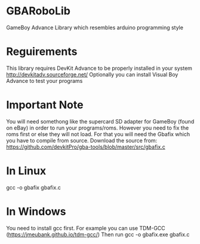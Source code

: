 # GBARoboLib
GameBoy Advance Library which resembles arduino programming style

# Reguirements
This library requires DevKit Advance to be properly installed in your system
http://devkitadv.sourceforge.net/
Optionally you can install Visual Boy Advance to test your programs

# Important Note
You will need somethong like the supercard SD adapter for GameBoy (found on eBay) in order to run your programs/roms. However you need to fix the roms first or else they will not load. For that you will need the Gbafix which you have to compile from source.
Download the source from:
https://github.com/devkitPro/gba-tools/blob/master/src/gbafix.c

# In Linux
gcc -o gbafix gbafix.c

# In Windows
You need to install gcc first. For example you can use TDM-GCC (https://jmeubank.github.io/tdm-gcc/)
Then run
gcc -o gbafix.exe gbafix.c
